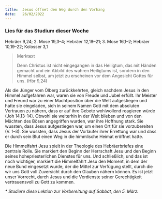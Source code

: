 ```yaml
---
title:  Jesus öffnet den Weg durch den Vorhang
date:   26/02/2022
---
```


### Lies für das Studium dieser Woche
Hebräer 9,24; 2. Mose 19,3–4; Hebräer 12,18–21; 3. Mose 16,1–2; Hebräer 10,19–22; Kolosser 3,1

> <p>Merktext</p>
> Denn Christus ist nicht eingegangen in das Heiligtum, das mit Händen gemacht und ein Abbild des wahren Heiligtums ist, sondern in den Himmel selbst, um jetzt zu erscheinen vor dem Angesicht Gottes für uns. (Hbr 9,24)

Als die Jünger vom Ölberg zurückkehrten, gleich nachdem Jesus in den Himmel aufgefahren war, waren sie von Freude und Jubel erfüllt. Ihr Meister und Freund war zu einer Machtposition über die Welt aufgestiegen und hatte sie eingeladen, sich in seinem Namen Gott mit dem absoluten Vertrauen zu nähern, dass er auf ihre Gebete wohlwollend reagieren würde (Joh 14,13–14). Obwohl sie weiterhin in der Welt blieben und von den Mächten des Bösen angegriffen wurden, war ihre Hoffnung stark. Sie wussten, dass Jesus auf­gestiegen war, um einen Ort für sie vorzubereiten (V. 1–3). Sie wussten, dass ­Jesus der Vorläufer ihrer Errettung war und dass er durch sein Blut einen Weg in die himmlische Heimat eröffnet hatte.

Die Himmelfahrt Jesu spielt in der Theologie des Hebräerbriefes eine zentrale Rolle. Sie markiert den Beginn der Herrschaft Jesu und den Beginn seines hohepriesterlichen Dienstes für uns. Und schließlich, und das ist noch wichtiger, markiert die Himmelfahrt Jesu den Moment, in dem der neue Bund eingesetzt wurde, der die Mittel zur Verfügung stellt, durch die wir uns Gott voll Zuversicht durch den Glauben nähern können. Es ist jetzt unser Vorrecht, durch Jesus und die Verdienste seiner Gerechtigkeit vertrauensvoll zu Gott zu kommen.

_* Studiere diese Lektion zur Vorbereitung auf Sabbat, den 5. März._